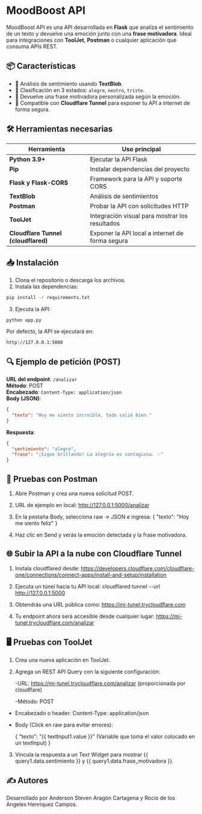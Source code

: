 # MoodBoost API

MoodBoost API es una API desarrollada en **Flask** que analiza el sentimiento de un texto y devuelve una emoción junto con una **frase motivadora**. Ideal para integraciones con **ToolJet**, **Postman** o cualquier aplicación que consuma APIs REST.

## 📦 Características
- 🔹 Análisis de sentimiento usando **TextBlob**.
- 🔹 Clasificación en 3 estados: `alegre`, `neutro`, `triste`.
- 🔹 Devuelve una frase motivadora personalizada según la emoción.
- 🔹 Compatible con **Cloudflare Tunnel** para exponer tu API a internet de forma segura.

## 🛠️ Herramientas necesarias

| Herramienta             | Uso principal |
|-------------------------|---------------|
| **Python 3.9+**         | Ejecutar la API Flask |
| **Pip**                 | Instalar dependencias del proyecto |
| **Flask y Flask-CORS**  | Framework para la API y soporte CORS |
| **TextBlob**            | Análisis de sentimientos |
| **Postman**             | Probar la API con solicitudes HTTP |
| **ToolJet**             | Integración visual para mostrar los resultados |
| **Cloudflare Tunnel (cloudflared)** | Exponer la API local a internet de forma segura |

## 📥 Instalación

1. Clona el repositorio o descarga los archivos.
2. Instala las dependencias:

```cmd
pip install -r requirements.txt
```

3. Ejecuta la API:

```
python app.py
```

Por defecto, la API se ejecutará en:
```
http://127.0.0.1:5000
```

## 🔍 Ejemplo de petición (POST)

**URL del endpoint**: `/analizar`  
**Método**: POST  
**Encabezado**: `Content-Type: application/json`  
**Body (JSON)**:

```json
{
  "texto": "Hoy me siento increíble, todo salió bien."
}
```

**Respuesta**:

```json
{
  "sentimiento": "alegre",
  "frase": "¡Sigue brillando! La alegría es contagiosa. ✨"
}
```

## 🧪 Pruebas con Postman

1. Abre Postman y crea una nueva solicitud POST.
   
2. URL de ejemplo en local:
   http://127.0.0.1:5000/analizar
   
3. En la pestaña Body, selecciona raw → JSON e ingresa:
   {
     "texto": "Hoy me siento feliz"
   }

4. Haz clic en Send y verás la emoción detectada y la frase motivadora.

## 🌐 Subir la API a la nube con Cloudflare Tunnel

1. Instala cloudflared desde:
https://developers.cloudflare.com/cloudflare-one/connections/connect-apps/install-and-setup/installation

2. Ejecuta un túnel hacia tu API local:
   cloudflared tunnel --url http://127.0.0.1:5000

3. Obtendrás una URL pública como:
   https://mi-tunel.trycloudflare.com
   
4. Tu endpoint ahora será accesible desde cualquier lugar:
   https://mi-tunel.trycloudflare.com/analizar

## 🖥️ Pruebas con ToolJet

1. Crea una nueva aplicación en ToolJet.

2. Agrega un REST API Query con la siguiente configuración:

   -URL: https://mi-tunel.trycloudflare.com/analizar (proporcionada por cloudflare)

   -Método: POST

  - Encabezado o header: Content-Type: application/json

  - Body (Click en raw para evitar errores):

    {
      "texto": "{{ textInput1.value }}" (Variable que toma el valor colocado en un textInput)
    }

3. Vincula la respuesta a un Text Widget para mostrar {{ query1.data.sentimiento }} y {{ query1.data.frase_motivadora }}.

## ✍ Autores

Desarrollado por Anderson Steven Aragón Cartagena
y Rocío de los Angeles Henriquez Campos.
